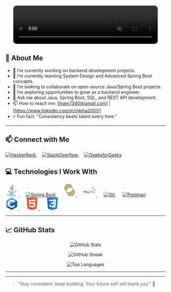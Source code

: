 
<p align="center">
  <video width="90%" height="120px" style="border-radius: 10px;" autoplay loop muted>
    <source src="https://videocdn.cdnpk.net/videos/3f5e7026-5ea6-4eca-8511-85b4c24d8374/horizontal/previews/clear/large.mp4?token=exp=1745771048~hmac=417c841aa54dc1195963593982ae96854bf9411b212f5ec8e6a17b22279842fa">
 
  </video>
</p>




## 🚀 About Me
- 🔭 I’m currently working on backend development projects.
- 🌱 I’m currently learning System Design and Advanced Spring Boot concepts.
- 👯 I’m looking to collaborate on open-source Java/Spring Boot projects.
- 🤔 I’m exploring opportunities to grow as a backend engineer.
- 💬 Ask me about Java, Spring Boot, SQL, and REST API development.
- 📫 How to reach me: [jham7340@gmail.com] | [https://www.linkedin.com/in/mkjha2001/]
- ⚡ Fun fact: "Consistency beats talent every time."

---
## 📫 Connect with Me
<p align="left">
  <a href="https://www.hackerrank.com/profile/jham7340" target="_blank" style="margin-right: 15px;">
    <img align="center" src="https://cdn.jsdelivr.net/npm/simple-icons@v3/icons/hackerrank.svg" alt="HackerRank" height="30" width="40" />
  </a>
  <a href="https://stackoverflow.com/users/23596064/manish-jha" target="_blank" style="margin-right: 15px;">
    <img align="center" src="https://cdn.jsdelivr.net/npm/simple-icons@v3/icons/stackoverflow.svg" alt="StackOverflow" height="30" width="40" />
  </a>
  <a href="https://www.geeksforgeeks.org/user/jham7kzqj/" target="_blank" style="margin-right: 15px;">
    <img align="center" src="https://cdn.jsdelivr.net/npm/simple-icons@v3/icons/geeksforgeeks.svg" alt="GeeksforGeeks" height="30" width="40" />
  </a>
</p>


## 💻 Technologies I Work With
<p align="left">
  <a href="https://www.java.com/" target="_blank" style="margin-right: 20px;">
    <img src="https://raw.githubusercontent.com/devicons/devicon/master/icons/java/java-original.svg" alt="Java" width="40" height="40"/>
  </a>
  <a href="https://spring.io/" target="_blank" style="margin-right: 20px;">
    <img src="https://www.vectorlogo.zone/logos/springio/springio-icon.svg" alt="Spring Boot" width="40" height="40"/>
  </a>
  <a href="https://hibernate.org/" target="_blank" style="margin-right: 20px;">
    <img src="https://raw.githubusercontent.com/devicons/devicon/master/icons/hibernate/hibernate-plain.svg" alt="Hibernate" width="40" height="40"/>
  </a>
  <a href="https://www.mysql.com/" target="_blank" style="margin-right: 20px;">
    <img src="https://raw.githubusercontent.com/devicons/devicon/master/icons/mysql/mysql-original-wordmark.svg" alt="MySQL" width="40" height="40"/>
  </a>
  <a href="https://git-scm.com/" target="_blank" style="margin-right: 20px;">
    <img src="https://www.vectorlogo.zone/logos/git-scm/git-scm-icon.svg" alt="Git" width="40" height="40"/>
  </a>
  <a href="https://postman.com" target="_blank" style="margin-right: 20px;">
    <img src="https://www.vectorlogo.zone/logos/getpostman/getpostman-icon.svg" alt="Postman" width="40" height="40"/>
  </a>
  <a href="https://devdocs.io/c/" target="_blank" style="margin-right: 20px;">
    <img src="https://raw.githubusercontent.com/devicons/devicon/master/icons/c/c-original.svg" alt="C" width="40" height="40"/>
  </a>
  <a href="https://developer.mozilla.org/en-US/docs/Web/HTML" target="_blank" style="margin-right: 20px;">
    <img src="https://raw.githubusercontent.com/devicons/devicon/master/icons/html5/html5-original.svg" alt="HTML5" width="40" height="40"/>
  </a>
  <a href="https://developer.mozilla.org/en-US/docs/Web/CSS" target="_blank" style="margin-right: 20px;">
    <img src="https://raw.githubusercontent.com/devicons/devicon/master/icons/css3/css3-original.svg" alt="CSS3" width="40" height="40"/>
  </a>
</p>



---

## 📈 GitHub Stats

<p align="center">
  <img src="https://github-readme-stats.vercel.app/api?username=[your-github-username]&show_icons=true&theme=tokyonight" alt="GitHub Stats" />
</p>

<p align="center">
  <img src="https://github-readme-streak-stats.herokuapp.com/?user=[your-github-username]&theme=tokyonight" alt="GitHub Streak" />
</p>

<p align="center">
  <img src="https://github-readme-stats.vercel.app/api/top-langs/?username=[your-github-username]&layout=compact&theme=tokyonight" alt="Top Languages" />
</p>

---





---

> "Stay consistent, keep building. Your future self will thank you." 🚀



